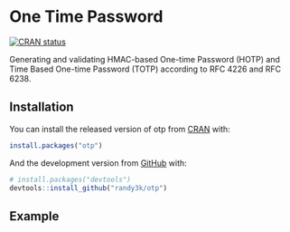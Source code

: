 <!-- README.md is generated from README.Rmd. Please edit that file -->

# One Time Password

<!-- badges: start -->

[![CRAN status](https://www.r-pkg.org/badges/version/otp)](https://CRAN.R-project.org/package=otp)
<!-- badges: end -->

Generating and validating HMAC-based One-time Password (HOTP)
and Time Based One-time Password (TOTP) according to RFC 4226 and RFC 6238.

## Installation

You can install the released version of otp from [CRAN](https://CRAN.R-project.org) with:

``` r
install.packages("otp")
```

And the development version from [GitHub](https://github.com/) with:

``` r
# install.packages("devtools")
devtools::install_github("randy3k/otp")
```

## Example
